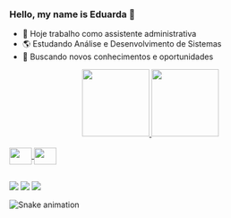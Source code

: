 ### Hello, my name is Eduarda 👋

- 🌱 Hoje trabalho como assistente administrativa
- 🌎 Estudando Análise e Desenvolvimento de Sistemas
- 🌟 Buscando novos conhecimentos e oportunidades
<div align="center">
<a href="https://github.com/dudagodoz">
<img height="120em" src="https://github-readme-stats.vercel.app/api?username=dudagodoz&show_icons=true&theme=dracula&include_all_commits=true&count_private=true"/>
<img height="120em" src="https://github-readme-stats.vercel.app/api/top-langs/?username=dudagodoz&layout=compact&langs_count=7&theme=dracula"/>
</div>
<div style="display: inline_block"><br>
<img align="center" height="30" width="40" src="https://cdn.jsdelivr.net/gh/devicons/devicon/icons/c/c-plain.svg">
<img align="center" height="30" width="40" src="https://cdn.jsdelivr.net/gh/devicons/devicon/icons/java/java-original.svg">
</div>

##
<div>
  <a href="https://instagram.com/dudagodoz" target="_blank"><img src="https://img.shields.io/badge/-Instagram-%23E4405F?style=for-the-badge&logo=instagram&logoColor=white" target="_blank"></a>
  <a href = "mailto:eduarda.godoz@gmail.com"><img src="https://img.shields.io/badge/-Gmail-%23333?style=for-the-badge&logo=gmail&logoColor=white" target="_blank"></a>
  <a href="https://www.linkedin.com/in/eduarda-ferentz-godoz-0903b7207" target="_blank"><img src="https://img.shields.io/badge/-LinkedIn-%230077B5?style=for-the-badge&logo=linkedin&logoColor=white" target="_blank"></a> 
  
   ![Snake animation](https://github.com/dudagodoz/dudagodoz/blob/output/github-contribution-grid-snake.svg)
</div>
